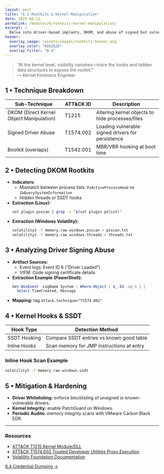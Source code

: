 ```yaml
---
layout: post
title: "6.3 Rootkits & Kernel Manipulation"
date: 2025-06-11
permalink: /modules/6/rootkits-kernel-manipulation/
excerpt: >
  Delve into driver-based implants, DKOM, and abuse of signed but vulnerable drivers (T1014, T1574.002). Learn to extract kernel-mode indicators and map to ATT&CK rootkit techniques.
header:
  overlay_image: /assets/images/rootkits-banner.png
  overlay_color: "#2b2b2b"
  overlay_filter: "0.4"
---
```


> “At the kernel level, visibility vanishes—trace the hooks and hidden data structures to expose the rootkit.”  
> — Kernel Forensics Engineer

## 1 • Technique Breakdown

| Sub-Technique                             | ATT&CK ID       | Description                                        |
|-------------------------------------------|-----------------|----------------------------------------------------|
| DKOM (Direct Kernel Object Manipulation)  | T1215           | Altering kernel objects to hide processes/files    |
| Signed Driver Abuse                       | T1574.002       | Loading vulnerable signed drivers for persistence  |
| Bootkit (overlaps)                        | T1542.001       | MBR/VBR hooking at boot time                       |

## 2 • Detecting DKOM Rootkits

- **Indicators:**  
  - Mismatch between process lists: `PsActiveProcessHead` vs `ZwQuerySystemInformation`  
  - Hidden threads or SSDT hooks  
- **Extraction (Linux):**  
  ```bash
  vol plugin psscan | grep -v "$(vol plugin pslist)"
  ```
- **Extraction (Windows Volatility):**  
  ```bash
  volatility3 -f memory.raw windows.psscan > psscan.txt
  volatility3 -f memory.raw windows.threads > threads.txt
  ```

## 3 • Analyzing Driver Signing Abuse

- **Artifact Sources:**  
  - Event logs: Event ID 6 (“Driver Loaded”)  
  - VIFM: Code signing certificate details  
- **Extraction Example (PowerShell):**  
  ```powershell
  Get-WinEvent -LogName System | Where-Object { $_.Id -eq 6 } |
    Select TimeCreated, Message
  ```
- **Mapping:** tag `attack.technique="T1574.002"`

## 4 • Kernel Hooks & SSDT

| Hook Type          | Detection Method                         |
|--------------------|------------------------------------------|
| SSDT Hooking       | Compare SSDT entries vs known good table |
| Inline Hooks       | Scan memory for JMP instructions at entry|

### Inline Hook Scan Example
```bash
volatility3 -f memory.raw windows.ssdt
```

## 5 • Mitigation & Hardening

- **Driver Whitelisting:** enforce blocklisting of unsigned or known-vulnerable drivers.  
- **Kernel Integrity:** enable PatchGuard on Windows.  
- **Periodic Audits:** memory integrity scans with VMware Carbon Black EDR.

---

<div class="post-resources container">
  <h3>Resources</h3>
  <ul>
    <li><a href="https://attack.mitre.org/techniques/T1215/" target="_blank">ATT&CK T1215 Kernel Module/DLL</a></li>
    <li><a href="https://attack.mitre.org/techniques/T1574/002/" target="_blank">ATT&CK T1574.002 Trusted Developer Utilities Proxy Execution</a></li>
    <li><a href="https://docs.volatilityfoundation.org/" target="_blank">Volatility Foundation Documentation</a></li>
  </ul>
</div>

<a href="{{ site.baseurl }}/modules/6/credential-dumping/" class="next-link">6.4 Credential Dumping →</a>